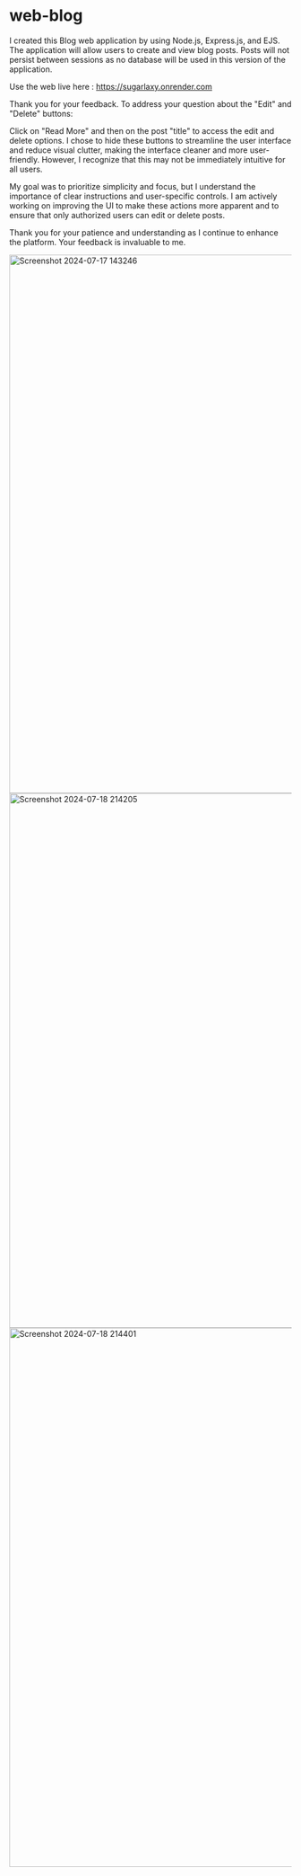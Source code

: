 # web-blog
I created this Blog web application by using Node.js, Express.js, and EJS. The application will allow users to create and view blog posts. Posts will not persist between sessions as no database will be used in this version of the application.

Use the web live here : https://sugarlaxy.onrender.com

Thank you for your feedback. To address your question about the "Edit" and "Delete" buttons:

Click on "Read More" and then on the post "title" to access the edit and delete options. I chose to hide these buttons to streamline the user interface and reduce visual clutter, making the interface cleaner and more user-friendly. However, I recognize that this may not be immediately intuitive for all users.

My goal was to prioritize simplicity and focus, but I understand the importance of clear instructions and user-specific controls. I am actively working on improving the UI to make these actions more apparent and to ensure that only authorized users can edit or delete posts.

Thank you for your patience and understanding as I continue to enhance the platform. Your feedback is invaluable to me.

<img width="959" alt="Screenshot 2024-07-17 143246" src="https://github.com/user-attachments/assets/24af99e0-47a3-438f-8ef7-71d6ea086345">

<img width="952" alt="Screenshot 2024-07-18 214205" src="https://github.com/user-attachments/assets/d6bf5aa5-5c4d-4e9a-8e31-6f2489b2f1dd">

<img width="960" alt="Screenshot 2024-07-18 214401" src="https://github.com/user-attachments/assets/61c562ab-95bf-4ebf-88a3-ac2a3a507a87">
